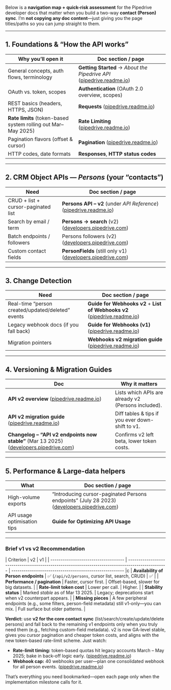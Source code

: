Below is a **navigation map + quick-risk assessment** for the Pipedrive developer docs that matter when you build a two-way **contact (Person) sync**.
I’m **not copying any doc content**—just giving you the page titles/paths so you can jump straight to them.

---

## 1. Foundations & “How the API works”

| Why you’ll open it                                            | Doc section / page                                                         |
| ------------------------------------------------------------- | -------------------------------------------------------------------------- |
| General concepts, auth flows, terminology                     | **Getting Started** → *About the Pipedrive API* ([pipedrive.readme.io][1]) |
| OAuth vs. token, scopes                                       | **Authentication** (OAuth 2.0 overview, scopes)                            |
| REST basics (headers, HTTPS, JSON)                            | **Requests** ([pipedrive.readme.io][2])                                    |
| **Rate limits** (token-based system rolling out Mar–May 2025) | **Rate Limiting** ([pipedrive.readme.io][3])                               |
| Pagination flavors (offset & cursor)                          | **Pagination** ([pipedrive.readme.io][4])                                  |
| HTTP codes, date formats                                      | **Responses**, **HTTP status codes**                                       |

---

## 2. CRM Object APIs — *Persons* (your “contacts”)

| Need                                | Doc section / page                                                      |
| ----------------------------------- | ----------------------------------------------------------------------- |
| CRUD + list + cursor-paginated list | **Persons API – v2** (under *API Reference*) ([pipedrive.readme.io][5]) |
| Search by email / term              | **Persons → search** (v2) ([developers.pipedrive.com][6])               |
| Batch endpoints / followers         | Persons followers (v2) ([developers.pipedrive.com][7])                  |
| Custom contact fields               | **PersonFields** (still only v1) ([developers.pipedrive.com][8])        |

---

## 3. Change Detection

| Need                                              | Doc section / page                                                             |
| ------------------------------------------------- | ------------------------------------------------------------------------------ |
| Real-time “person created/updated/deleted” events | **Guide for Webhooks v2** + **List of Webhooks v2** ([pipedrive.readme.io][9]) |
| Legacy webhook docs (if you fall back)            | **Guide for Webhooks (v1)** ([pipedrive.readme.io][10])                        |
| Migration pointers                                | **Webhooks v2 migration guide** ([pipedrive.readme.io][11])                    |

---

## 4. Versioning & Migration Guides

| Doc                                                                                          | Why it matters                                      |
| -------------------------------------------------------------------------------------------- | --------------------------------------------------- |
| **API v2 overview** ([pipedrive.readme.io][5])                                               | Lists which APIs are already v2 (Persons included). |
| **API v2 migration guide** ([pipedrive.readme.io][12])                                       | Diff tables & tips if you ever down-shift to v1.    |
| **Changelog – “API v2 endpoints now stable”** (Mar 13 2025) ([developers.pipedrive.com][13]) | Confirms v2 left beta, lower token costs.           |

---

## 5. Performance & Large-data helpers

| What                        | Doc section / page                                                                               |
| --------------------------- | ------------------------------------------------------------------------------------------------ |
| High-volume exports         | “Introducing cursor-paginated Persons endpoints” (July 28 2023) ([developers.pipedrive.com][14]) |
| API usage optimisation tips | **Guide for Optimizing API Usage**                                                               |

---

### Brief v1 vs v2 Recommendation

| Criterion                            | v2                                                                                                | v1                                                      |
| ------------------------------------ | ------------------------------------------------------------------------------------------------- | ------------------------------------------------------- |c
| **Availability of Person endpoints** | ✅ (`/api/v2/persons`, cursor list, search, CRUD)                                                  | ✅                                                       |
| **Performance / pagination**         | Faster, cursor first.                                                                             | Offset-based, slower for big datasets.                  |
| **Rate-limit token cost**            | Lower per call.                                                                                   | Higher.                                                 |
| **Stability status**                 | Marked *stable* as of Mar 13 2025.                                                                | Legacy; deprecations start when v2 counterpart appears. |
| **Missing pieces**                   | A few peripheral endpoints (e.g., some filters, person-field metadata) still v1-only—you can mix. | Full surface but older patterns.                        |

**Verdict:** use **v2 for the core contact sync** (list/search/create/update/delete persons) and fall back to the remaining v1 endpoints only when you truly need them (e.g., fetching custom-field metadata). v2 is now GA-level stable, gives you cursor pagination and cheaper token costs, and aligns with the new token-based rate-limit scheme. Just watch:

* **Rate-limit timing:** token-based quotas hit legacy accounts March – May 2025; bake in back-off logic early. ([pipedrive.readme.io][3])
* **Webhook cap:** 40 webhooks per user—plan one consolidated webhook for all person events. ([pipedrive.readme.io][15])

That’s everything you need bookmarked—open each page only when the implementation milestone calls for it.

[1]: https://pipedrive.readme.io/docs/core-api-concepts-about-pipedrive-api "About the Pipedrive API - Getting started"
[2]: https://pipedrive.readme.io/docs/core-api-concepts-requests "Requests - Getting started"
[3]: https://pipedrive.readme.io/docs/core-api-concepts-rate-limiting "Rate limiting"
[4]: https://pipedrive.readme.io/docs/core-api-concepts-pagination "Pagination - Getting started"
[5]: https://pipedrive.readme.io/docs/pipedrive-api-v2 "Pipedrive API v2 overview"
[6]: https://developers.pipedrive.com/docs/api/v1/Persons "GET /api/v2/persons/:id/followers - Pipedrive Developers Corner"
[7]: https://developers.pipedrive.com/changelog/post/releasing-new-api-v-2-endpoints-for-followers "Releasing new API v2 endpoints for followers"
[8]: https://developers.pipedrive.com/docs/api/v1/PersonFields "PersonFields - Pipedrive API Reference and Documentation"
[9]: https://pipedrive.readme.io/docs/guide-for-webhooks-v2 "Guide for Webhooks v2"
[10]: https://pipedrive.readme.io/docs/guide-for-webhooks "Guide for Webhooks - Getting started"
[11]: https://pipedrive.readme.io/docs/webhooks-v2-migration-guide "Webhooks v2 migration guide - Getting started"
[12]: https://pipedrive.readme.io/docs/pipedrive-api-v2-migration-guide "Pipedrive API v2 migration guide - Getting started"
[13]: https://developers.pipedrive.com/changelog/post/apiv2-endpoints-now-stable-improved-performance-lower-token-costs "API v2 endpoints now stable: improved performance & lower token ..."
[14]: https://developers.pipedrive.com/changelog/post/introducing-2-new-cursor-paginated-codegetcode-endpoints-for-persons-and-organizations-api "Introducing 2 new cursor-paginated GET endpoints for Persons and ..."
[15]: https://pipedrive.readme.io/docs/guide-for-webhooks-v2 "Guide for Webhooks v2 - Getting started"
